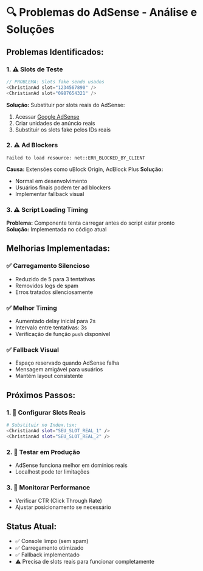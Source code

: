 # 🔍 Problemas do AdSense - Análise e Soluções

## **Problemas Identificados:**

### **1. ⚠️ Slots de Teste**
```typescript
// PROBLEMA: Slots fake sendo usados
<ChristianAd slot="1234567890" />
<ChristianAd slot="0987654321" />
```

**Solução:** Substituir por slots reais do AdSense:
1. Acessar [Google AdSense](https://www.google.com/adsense/)
2. Criar unidades de anúncio reais
3. Substituir os slots fake pelos IDs reais

### **2. ⚠️ Ad Blockers**
```
Failed to load resource: net::ERR_BLOCKED_BY_CLIENT
```

**Causa:** Extensões como uBlock Origin, AdBlock Plus
**Solução:** 
- Normal em desenvolvimento
- Usuários finais podem ter ad blockers
- Implementar fallback visual

### **3. ⚠️ Script Loading Timing**
**Problema:** Componente tenta carregar antes do script estar pronto
**Solução:** Implementada no código atual

## **Melhorias Implementadas:**

### **✅ Carregamento Silencioso**
- Reduzido de 5 para 3 tentativas
- Removidos logs de spam
- Erros tratados silenciosamente

### **✅ Melhor Timing**
- Aumentado delay inicial para 2s
- Intervalo entre tentativas: 3s
- Verificação de função `push` disponível

### **✅ Fallback Visual**
- Espaço reservado quando AdSense falha
- Mensagem amigável para usuários
- Mantém layout consistente

## **Próximos Passos:**

### **1. 🔧 Configurar Slots Reais**
```bash
# Substituir no Index.tsx:
<ChristianAd slot="SEU_SLOT_REAL_1" />
<ChristianAd slot="SEU_SLOT_REAL_2" />
```

### **2. 🔧 Testar em Produção**
- AdSense funciona melhor em domínios reais
- Localhost pode ter limitações

### **3. 🔧 Monitorar Performance**
- Verificar CTR (Click Through Rate)
- Ajustar posicionamento se necessário

## **Status Atual:**
- ✅ Console limpo (sem spam)
- ✅ Carregamento otimizado
- ✅ Fallback implementado
- ⚠️ Precisa de slots reais para funcionar completamente






















































